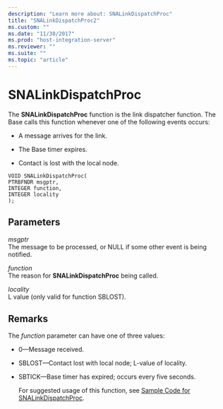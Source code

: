 ```yaml
---
description: "Learn more about: SNALinkDispatchProc"
title: "SNALinkDispatchProc2"
ms.custom: ""
ms.date: "11/30/2017"
ms.prod: "host-integration-server"
ms.reviewer: ""
ms.suite: ""
ms.topic: "article"
---
```

# SNALinkDispatchProc
The **SNALinkDispatchProc** function is the link dispatcher function. The Base calls this function whenever one of the following events occurs:  
  
-   A message arrives for the link.  
  
-   The Base timer expires.  
  
-   Contact is lost with the local node.  
  
```  
VOID SNALinkDispatchProc(  
PTRBFNDR msgptr,  
INTEGER function,  
INTEGER locality   
);  
```  
  
## Parameters  
 *msgptr*  
 The message to be processed, or NULL if some other event is being notified.  
  
 *function*  
 The reason for **SNALinkDispatchProc** being called.  
  
 *locality*  
 L value (only valid for function SBLOST).  
  
## Remarks  
 The *function* parameter can have one of three values:  
  
- 0—Message received.  
  
- SBLOST—Contact lost with local node; L-value of locality.  
  
- SBTICK—Base timer has expired; occurs every five seconds.  
  
  For suggested usage of this function, see [Sample Code for SNALinkDispatchProc](./sample-code-for-snalinkdispatchproc2.md).
